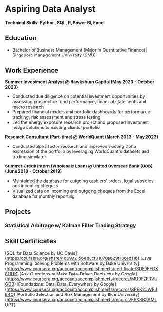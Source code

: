 # Aspiring Data Analyst

#### Technical Skills: Python, SQL, R, Power BI, Excel

## Education
- Bachelor of Business Management (Major in Quantitative Finance) | Singapore Management University (SMU)

## Work Experience
**Summer Investment Analyst @ Hawksburn Capital (May 2023 - October 2023)**
- Conducted due diligence on potential investment opportunities by assessing prospective fund performance, financial statements and macro research
- Prepared financial models and portfolio dashboards for performance tracking, risk assessment and stress testing
- Led the energy exposure research project and proposed investment hedge solutions to existing clients' portfolio

**Research Consultant (Part-time) @ WorldQuant (March 2023 - May 2023)**
- Conducted alpha factor research and improved existing alpha expression of the portfolio by leveraging WorldQuant's datasets and trading simulator

**Summer Credit Intern (Wholesale Loan) @ United Overseas Bank (UOB) (June 2018 - October 2019)**
- Maintained the database for outgoing cashiers' orders, legal subsidies and incoming cheques 
- Visualized data on incoming and outgoing cheques from the Excel database for monthly reporting

## Projects
### Statistical Arbitrage w/ Kalman Filter Trading Strategy 

## Skill Certificates
[SQL for Data Science by UC Davis] (https://coursera.org/share/4d6992156eb8cf01070a629f186ad116)
[Java Programming: Solving Problems with Software by Duke University] (https://www.coursera.org/account/accomplishments/certificate/3DE9FFDX8UUK)
[Ask Questions to Make Data-Driven Decisions by Google] (https://www.coursera.org/account/accomplishments/records/MU9FZFRVUGDB)
[Foundations: Data, Data, Everywhere by Google] (https://www.coursera.org/account/accomplishments/records/8PEK2CWEJE4C)
[Portfolio Selection and Risk Management by Rice University] (https://www.coursera.org/account/accomplishments/records/F9XSBGAMLUPT)
